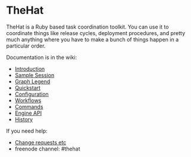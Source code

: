 TheHat
======

TheHat is a Ruby based task coordination toolkit.  You can use it
to coordinate things like release cycles,
deployment procedures, and pretty much anything where you have
to make a bunch of things happen in a particular order.


Documentation is in the wiki:

* [Introduction](https://github.com/svdasein/thehat/wiki/Home)
* [Sample Session](https://github.com/svdasein/thehat/wiki/Sample-Session)
* [Graph Legend](https://github.com/svdasein/thehat/wiki/Graph-Legend)
* [Quickstart](https://github.com/svdasein/thehat/wiki/Quickstart)
* [Configuration](https://github.com/svdasein/thehat/wiki/Configuration)
* [Workflows](https://github.com/svdasein/thehat/wiki/Workflows)
* [Commands](https://github.com/svdasein/thehat/wiki/Commands)
* [Engine API](https://github.com/svdasein/thehat/wiki/Engine-API)
* [History](https://github.com/svdasein/thehat/wiki/History)


If you need help:

* [Change requests etc](https://github.com/svdasein/thehat/issues)
* freenode channel: #thehat

